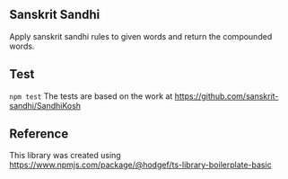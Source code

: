 ## Sanskrit Sandhi

Apply sanskrit sandhi rules to given words and return the compounded words.

## Test

`npm test`
The tests are based on the work at https://github.com/sanskrit-sandhi/SandhiKosh

## Reference

This library was created using 
https://www.npmjs.com/package/@hodgef/ts-library-boilerplate-basic
